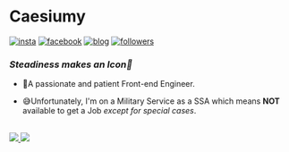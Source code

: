 # Caesiumy
[![insta](https://img.shields.io/badge/Instagram-ff69b4?style=for-the-badge&logo=instagram&logoColor=white&link=https://www.instagram.com/caesium_y/)](https://www.instagram.com/caesium_y/)
[![facebook](https://img.shields.io/badge/-Facebook-1877f2?style=for-the-badge&logo=facebook&logoColor=white&link=https://www.facebook.com/mn0658/)](https://www.facebook.com/mn0658/)
[![blog](https://img.shields.io/badge/github-blog-000000?style=for-the-badge&logo=github&logoColor=white&link=https://caesiumy.github.io/)](https://caesiumy.github.io/)
[![followers](https://img.shields.io/github/followers/caesiumy?style=for-the-badge&logo=github&link=https://github.com/CaesiumY)](https://github.com/CaesiumY)

### *Steadiness makes an Icon🌠*
- 🛴A passionate and patient Front-end Engineer.
  
- 😅Unfortunately, I'm on a Military Service as a SSA which means **NOT** available to get a Job *except for special cases*.
<!-- 
![Top Langs](https://github-readme-stats.vercel.app/api/top-langs/?username=caesiumy&layout=compact)

![caesiumy's github stats](https://github-readme-stats.vercel.app/api?username=caesiumy&show_icons=true&theme=vue) -->

<br>

<a href="https://github.com/anuraghazra/github-readme-stats">
  <img align="" src="https://github-readme-stats.vercel.app/api/top-langs/?username=caesiumy&layout=compact" />
</a> <a href="https://github.com/anuraghazra/convoychat">
  <img align="" src="https://github-readme-stats.vercel.app/api?username=caesiumy&show_icons=true&theme=vue&count_private=true&hide=contribs" />
</a>